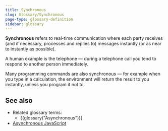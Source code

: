 ```yaml
---
title: Synchronous
slug: Glossary/Synchronous
page-type: glossary-definition
sidebar: glossary
---
```


**Synchronous** refers to real-time communication where each party receives (and if necessary, processes and replies to) messages instantly (or as near to instantly as possible).

A human example is the telephone — during a telephone call you tend to respond to another person immediately.

Many programming commands are also synchronous — for example when you type in a calculation, the environment will return the result to you instantly, unless you program it not to.

## See also

- Related glossary terms:
  - {{glossary("Asynchronous")}}
- [Asynchronous JavaScript](/en-US/docs/Learn_web_development/Extensions/Async_JS)
